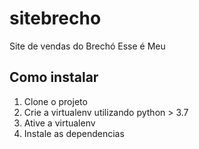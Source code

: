 # sitebrecho

Site de vendas do Brechó Esse é Meu

## Como instalar

1. Clone o projeto
2. Crie a virtualenv utilizando python > 3.7
3. Ative a virtualenv
4. Instale as dependencias